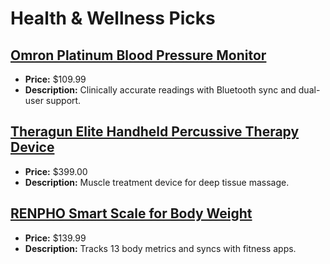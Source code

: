 # Health & Wellness Picks

## [Omron Platinum Blood Pressure Monitor](https://www.amazon.com/dp/B07RL8Z3ZG?tag=mychanneld-20)
- **Price:** $109.99
- **Description:** Clinically accurate readings with Bluetooth sync and dual-user support.

## [Theragun Elite Handheld Percussive Therapy Device](https://www.amazon.com/dp/B07N8YGR7R?tag=mychanneld-20)
- **Price:** $399.00
- **Description:** Muscle treatment device for deep tissue massage.

## [RENPHO Smart Scale for Body Weight](https://www.amazon.com/dp/B07Y2XQ4Z4?tag=mychanneld-20)
- **Price:** $139.99
- **Description:** Tracks 13 body metrics and syncs with fitness apps.


